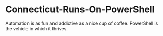 # Connecticut-Runs-On-PowerShell
Automation is as fun and addictive as a nice cup of coffee. PowerShell is the vehicle in which it thrives.
